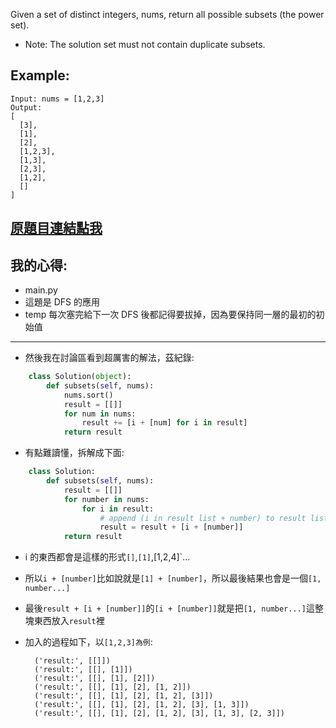 Given a set of distinct integers, nums, return all possible subsets (the power set).

* Note: The solution set must not contain duplicate subsets.

## Example:

	Input: nums = [1,2,3]
	Output:
	[
	  [3],
	  [1],
	  [2],
	  [1,2,3],
	  [1,3],
	  [2,3],
	  [1,2],
	  []
	]

## [原題目連結點我](https://leetcode.com/problems/subsets/)
	
## 我的心得:
* main.py
* 這題是 DFS 的應用
* temp 每次塞完給下一次 DFS 後都記得要拔掉，因為要保持同一層的最初的初始值
-----

* 然後我在討論區看到超厲害的解法，茲紀錄:

```python
	class Solution(object):
		def subsets(self, nums):
			nums.sort()
			result = [[]]
			for num in nums:
				result += [i + [num] for i in result]
			return result
```
* 有點難讀懂，拆解成下面:
```python
	class Solution:
		def subsets(self, nums):
			result = [[]]
			for number in nums:
				for i in result:
					# append (i in result list + number) to result list
					result = result + [i + [number]]
			return result
```
* i 的東西都會是這樣的形式`[]`,`[1]`,[1,2,4]`...
* 所以`i + [number]`比如說就是`[1] + [number]`，所以最後結果也會是一個`[1, number...]`
* 最後`result + [i + [number]]`的`[i + [number]]`就是把`[1, number...]`這整塊東西放入`result`裡
* 加入的過程如下，以`[1,2,3]為例`:

		('result:', [[]])
		('result:', [[], [1]])
		('result:', [[], [1], [2]])
		('result:', [[], [1], [2], [1, 2]])
		('result:', [[], [1], [2], [1, 2], [3]])
		('result:', [[], [1], [2], [1, 2], [3], [1, 3]])
		('result:', [[], [1], [2], [1, 2], [3], [1, 3], [2, 3]])
